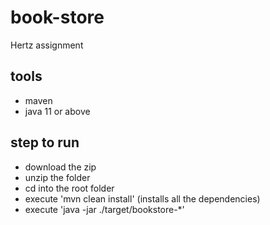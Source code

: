 # book-store
Hertz assignment

## tools
- maven
- java 11 or above

## step to run
- download the zip
- unzip the folder
- cd into the root folder
- execute 'mvn clean install' (installs all the dependencies)
- execute 'java -jar ./target/bookstore-*'


